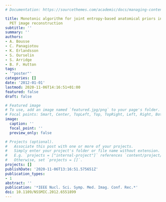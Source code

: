 ```yaml
---
# Documentation: https://sourcethemes.com/academic/docs/managing-content/

title: Monotonic algorithm for joint entropy-based anatomical priors in parametric
  PET image reconstruction
subtitle: ''
summary: ''
authors:
- A. Bousse
- C. Panagiotou
- K. Erlandsson
- S. Ourselin
- S. Arridge
- B. F. Hutton
tags:
- '"poster"'
categories: []
date: '2012-01-01'
lastmod: 2020-11-06T14:16:51+01:00
featured: false
draft: false

# Featured image
# To use, add an image named `featured.jpg/png` to your page's folder.
# Focal points: Smart, Center, TopLeft, Top, TopRight, Left, Right, BottomLeft, Bottom, BottomRight.
image:
  caption: ''
  focal_point: ''
  preview_only: false

# Projects (optional).
#   Associate this post with one or more of your projects.
#   Simply enter your project's folder or file name without extension.
#   E.g. `projects = ["internal-project"]` references `content/project/deep-learning/index.md`.
#   Otherwise, set `projects = []`.
projects: []
publishDate: '2020-11-06T13:16:51.575651Z'
publication_types:
- 1
abstract: ''
publication: '*IEEE Nucl. Sci. Symp. Med. Imag. Conf. Rec.*'
doi: 10.1109/NSSMIC.2012.6551899
---
```

